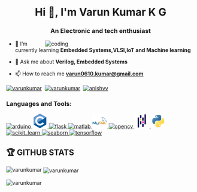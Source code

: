 <h1 align="center">Hi 👋, I'm Varun Kumar K G</h1>
<h3 align="center">An Electronic and tech enthusiast</h3>



<img align='right' alt='coding' width='400' src='https://user-images.githubusercontent.com/55389276/140866485-8fb1c876-9a8f-4d6a-98dc-08c4981eaf70.gif'>

- 🌱 I’m currently learning **Embedded Systems,VLSI,IoT and Machine learning**

- 💬 Ask me about **Verilog, Embedded Systems**

- 📫 How to reach me **varun0610.kumar@gmail.com**

<p align="left">
<a href="https://twitter.com/varunkumar1002" target="blank"><img align="center" src="https://www.vectorlogo.zone/logos/twitter/twitter-icon.svg" alt="varunkumar" height="30" width="40" /></a>&nbsp;
<a href="https://www.linkedin.com/in/varun-kumar-850956248" target="blank"><img align="center" src="https://www.vectorlogo.zone/logos/linkedin/linkedin-icon.svg" alt="varunkumar" height="30" width="40" /></a>&nbsp;
<a href="https://www.instagram.com/___.varunkumar.___/" target="blank"><img align="center" src="https://www.vectorlogo.zone/logos/instagram/instagram-icon.svg" alt="anishvv" height="30" width="30" /></a>&nbsp;
</p>

<h3 align="left">Languages and Tools:</h3>
<p align="left"> <a href="https://www.arduino.cc/" target="_blank" rel="noreferrer"> <img src="https://cdn.worldvectorlogo.com/logos/arduino-1.svg" alt="arduino" width="40" height="40"/> </a> <a href="https://www.cprogramming.com/" target="_blank" rel="noreferrer"> <img src="https://raw.githubusercontent.com/devicons/devicon/master/icons/c/c-original.svg" alt="c" width="40" height="40"/> </a> <a href="https://flask.palletsprojects.com/" target="_blank" rel="noreferrer"> <img src="https://www.vectorlogo.zone/logos/pocoo_flask/pocoo_flask-icon.svg" alt="flask" width="40" height="40"/> </a> <a href="https://www.mathworks.com/" target="_blank" rel="noreferrer"> <img src="https://upload.wikimedia.org/wikipedia/commons/2/21/Matlab_Logo.png" alt="matlab" width="40" height="40"/> </a> <a href="https://www.mysql.com/" target="_blank" rel="noreferrer"> <img src="https://raw.githubusercontent.com/devicons/devicon/master/icons/mysql/mysql-original-wordmark.svg" alt="mysql" width="40" height="40"/> </a> <a href="https://opencv.org/" target="_blank" rel="noreferrer"> <img src="https://www.vectorlogo.zone/logos/opencv/opencv-icon.svg" alt="opencv" width="40" height="40"/> </a> <a href="https://pandas.pydata.org/" target="_blank" rel="noreferrer"> <img src="https://raw.githubusercontent.com/devicons/devicon/2ae2a900d2f041da66e950e4d48052658d850630/icons/pandas/pandas-original.svg" alt="pandas" width="40" height="40"/> </a> <a href="https://www.python.org" target="_blank" rel="noreferrer"> <img src="https://raw.githubusercontent.com/devicons/devicon/master/icons/python/python-original.svg" alt="python" width="40" height="40"/> </a> <a href="https://scikit-learn.org/" target="_blank" rel="noreferrer"> <img src="https://upload.wikimedia.org/wikipedia/commons/0/05/Scikit_learn_logo_small.svg" alt="scikit_learn" width="40" height="40"/> </a> <a href="https://seaborn.pydata.org/" target="_blank" rel="noreferrer"> <img src="https://seaborn.pydata.org/_images/logo-mark-lightbg.svg" alt="seaborn" width="40" height="40"/> </a> <a href="https://www.tensorflow.org" target="_blank" rel="noreferrer"> <img src="https://www.vectorlogo.zone/logos/tensorflow/tensorflow-icon.svg" alt="tensorflow" width="40" height="40"/> </a> </p>

## 🏆 GITHUB STATS
<p><img align="left" src="https://github-readme-stats.vercel.app/api/top-langs?username=varunkumar0610&show_icons=true&locale=en&layout=compact" alt="varunkumar" /></p>

<p>&nbsp;<img align="center" src="https://github-readme-stats.vercel.app/api?username=varunkumar0610&show_icons=true&locale=en" alt="varunkumar" /></p>

<p><img align="center" src="https://github-readme-streak-stats.herokuapp.com/?user=varunkumar0610&" alt="varunkumar" /></p>
<br>

